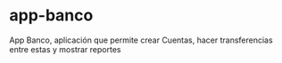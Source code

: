 # app-banco
App Banco, aplicación que permite crear Cuentas, hacer transferencias entre estas y mostrar reportes
